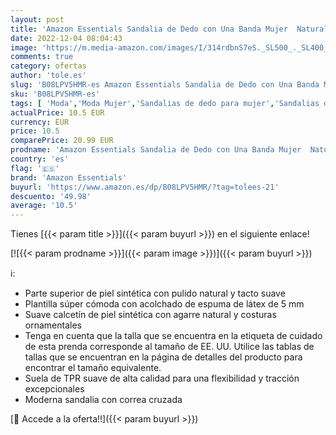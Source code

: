 ```yaml
---
layout: post
title: 'Amazon Essentials Sandalia de Dedo con Una Banda Mujer  Natural  44 EU'
date: 2022-12-04 08:04:43
image: 'https://m.media-amazon.com/images/I/314rdbnS7eS._SL500_._SL400_.jpg'
comments: true
category: ofertas
author: 'tole.es'
slug: 'B08LPV5HMR-es Amazon Essentials Sandalia de Dedo con Una Banda Mujer...'
sku: 'B08LPV5HMR-es'
tags: [ 'Moda','Moda Mujer','Sandalias de dedo para mujer','Sandalias de vestir para mujer','Sandalias y palas de mujer','Zapatos para mujer','amazon essentials','sandalia','🇪🇸', ]
actualPrice: 10.5 EUR
currency: EUR
price: 10.5
comparePrice: 20.99 EUR
prodname: 'Amazon Essentials Sandalia de Dedo con Una Banda Mujer  Natural  44 EU'
country: 'es'
flag: '🇪🇸'
brand: 'Amazon Essentials'
buyurl: 'https://www.amazon.es/dp/B08LPV5HMR/?tag=tolees-21'
descuento: '49.98'
average: '10.5'
---
```


Tienes [{{< param title >}}]({{< param buyurl >}}) en el siguiente enlace!

[![{{< param prodname >}}]({{< param image >}})]({{< param buyurl >}})

ℹ️:

- Parte superior de piel sintética con pulido natural y tacto suave
- Plantilla súper cómoda con acolchado de espuma de látex de 5 mm
- Suave calcetín de piel sintética con agarre natural y costuras ornamentales
- Tenga en cuenta que la talla que se encuentra en la etiqueta de cuidado de esta prenda corresponde al tamaño de EE. UU. Utilice las tablas de tallas que se encuentran en la página de detalles del producto para encontrar el tamaño equivalente.
- Suela de TPR suave de alta calidad para una flexibilidad y tracción excepcionales
- Moderna sandalia con correa cruzada

[🛒 Accede a la oferta!!]({{< param buyurl >}})
